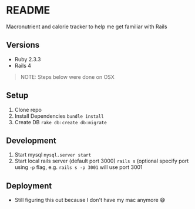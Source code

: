 # README

Macronutrient and calorie tracker to help me get familiar with Rails

## Versions
* Ruby 2.3.3
* Rails 4


> NOTE: Steps below were done on OSX
## Setup
1. Clone repo
2. Install Dependencies 
  `bundle install`
3. Create DB
  `rake db:create db:migrate`

## Development
1. Start mysql
  `mysql.server start`
2. Start local rails server (default port 3000)
  `rails s` (optional specify port using `-p` flag, e.g. `rails s -p 3001` will use port 3001

## Deployment
 * Still figuring this out because I don't have my mac anymore 😅
